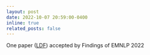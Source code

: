```yaml
---
layout: post
date: 2022-10-07 20:59:00-0400
inline: true
related_posts: false
---
```


One paper ([LDF](https://aclanthology.org/2022.findings-emnlp.177/)) accepted by Findings of EMNLP 2022
